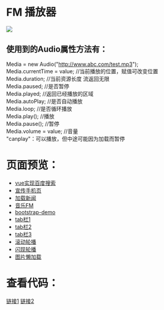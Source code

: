 # FM 播放器
![](https://chengfengfengwang.github.io/works/FM.png)
## 使用到的Audio属性方法有：
Media = new Audio("http://www.abc.com/test.mp3"); <br>
Media.currentTime = value; //当前播放的位置，赋值可改变位置 <br>
Media.duration; //当前资源长度 流返回无限 <br>
Media.paused; //是否暂停<br>
Media.played; //返回已经播放的区域<br>
Media.autoPlay; //是否自动播放 <br>
Media.loop; //是否循环播放 <br>
Media.play();  //播放 <br>
Media.pause();  //暂停 <br>
Media.volume = value; //音量 <br>
"canplay"：可以播放，但中途可能因为加载而暂停<br>
# 页面预览：
- [vue实现百度搜索](https://chengfengfengwang.github.io/works/vue%E5%AE%9E%E7%8E%B0%E7%99%BE%E5%BA%A6%E6%90%9C%E7%B4%A2/)
- [宣传手机页](https://chengfengfengwang.github.io/works/%E5%AE%A3%E4%BC%A0%E6%89%8B%E6%9C%BA%E9%A1%B5/)
- [加载新闻](https://chengfengfengwang.github.io/works/%E5%8A%A0%E8%BD%BD%E6%96%B0%E9%97%BB/)
- [音乐FM](https://chengfengfengwang.github.io/works/%E9%9F%B3%E4%B9%90FM/)
- [bootstrap-demo](https://chengfengfengwang.github.io/works/bootstrap-demo/index.html)
- [tab栏1](https://chengfengfengwang.github.io/demos/%E5%B7%A6%E4%BE%A7tab/%E5%B7%A6%E4%BE%A7tab.html)
- [tab栏2](https://chengfengfengwang.github.io/demos/tab%E6%A0%8F/tab%E5%B8%B8%E7%94%A8.html)
- [tab栏3](https://chengfengfengwang.github.io/demos/tab%E6%A0%8F/tab%E8%BD%AE%E6%92%AD.html)
- [滚动轮播](https://chengfengfengwang.github.io/demos/%E8%BD%AE%E6%92%AD/%E6%BB%9A%E5%8A%A8%E8%BD%AE%E6%92%AD.html)
- [闪现轮播](https://github.com/chengfengfengwang/demos/blob/master/%E8%BD%AE%E6%92%AD/%E9%97%AA%E7%8E%B0%E8%BD%AE%E6%92%AD.html)
- [图片懒加载](https://chengfengfengwang.github.io/demos/%E5%9B%BE%E7%89%87%E6%87%92%E5%8A%A0%E8%BD%BD/%E5%9B%BE%E7%89%87%E6%87%92%E5%8A%A0%E8%BD%BD.html)
# 查看代码：
[链接1](https://github.com/chengfengfengwang/demos)
[链接2](https://github.com/chengfengfengwang/works)
